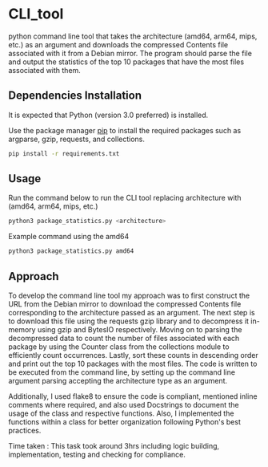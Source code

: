 # CLI_tool
python command line tool that takes the architecture (amd64, arm64, mips, etc.) as an argument and downloads the compressed Contents file associated with it from a Debian mirror. The program should parse the file and output the statistics of the top 10 packages that have the most files associated with them.

## Dependencies Installation
It is expected that Python (version 3.0 preferred) is installed.

Use the package manager [pip](https://pip.pypa.io/en/stable/) to install the required packages such as argparse, gzip, requests, and collections.

```bash
pip install -r requirements.txt
```

## Usage 
Run the command below to run the CLI tool replacing architecture with (amd64, arm64, mips, etc.) 
```python
python3 package_statistics.py <architecture>
```
Example command using the amd64
```python
python3 package_statistics.py amd64
```
## Approach
To develop the command line tool my approach was to first construct the URL from the Debian mirror to download the compressed Contents file corresponding to the architecture passed as an argument. The next step is to download this file using the requests gzip library and to decompress it in-memory using gzip and BytesIO respectively. Moving on to parsing the decompressed data to count the number of files associated with each package by using the Counter class from the collections module to efficiently count occurrences. Lastly, sort these counts in descending order and print out the top 10 packages with the most files. The code is written to be executed from the command line, by setting up the command line argument parsing accepting the architecture type as an argument. 

Additionally, I used flake8 to ensure the code is compliant, mentioned inline comments where required, and also used Docstrings to document the usage of the class and respective functions. Also, I implemented the functions within a class for better organization following Python's best practices. 

Time taken : This task took around 3hrs including logic building, implementation, testing and checking for compliance.

